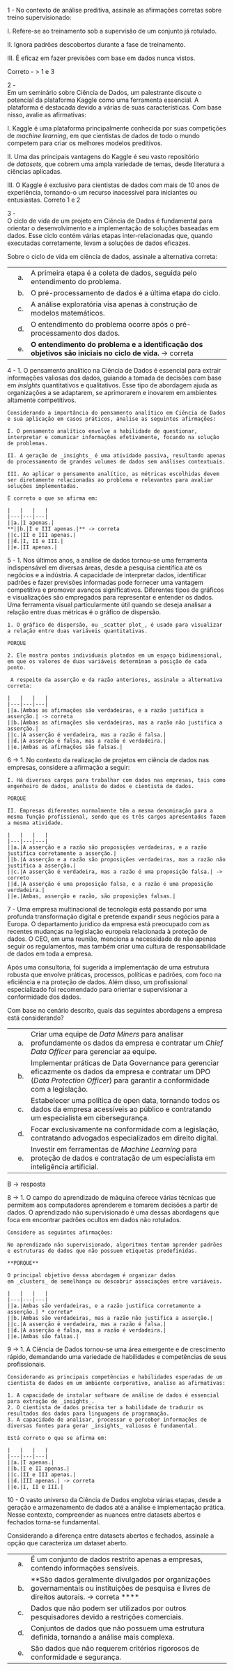 1 - No contexto de análise preditiva, assinale as afirmações corretas sobre treino supervisionado:

I. Refere-se ao treinamento sob a supervisão de um conjunto já rotulado.

II. Ignora padrões descobertos durante a fase de treinamento.

III. É eficaz em fazer previsões com base em dados nunca vistos.

Correto - > 1 e 3

2 -   
Em um seminário sobre Ciência de Dados, um palestrante discute o potencial da plataforma Kaggle como uma ferramenta essencial. A plataforma é destacada devido a várias de suas características. Com base nisso, avalie as afirmativas:

I. Kaggle é uma plataforma principalmente conhecida por suas competições de _machine learning_, em que cientistas de dados de todo o mundo competem para criar os melhores modelos preditivos.

II. Uma das principais vantagens do Kaggle é seu vasto repositório de _datasets,_ que cobrem uma ampla variedade de temas, desde literatura a ciências aplicadas.

III. O Kaggle é exclusivo para cientistas de dados com mais de 10 anos de experiência, tornando-o um recurso inacessível para iniciantes ou entusiastas.
Correto 1 e 2 

3 -   
O ciclo de vida de um projeto em Ciência de Dados é fundamental para orientar o desenvolvimento e a implementação de soluções baseadas em dados. Esse ciclo contém várias etapas inter-relacionadas que, quando executadas corretamente, levam a soluções de dados eficazes.

Sobre o ciclo de vida em ciência de dados, assinale a alternativa correta:

|     |     |                                                                                                          |
| --- | --- | -------------------------------------------------------------------------------------------------------- |
|     | a.  | A primeira etapa é a coleta de dados, seguida pelo entendimento do problema.                             |
|     | b.  | O pré-processamento de dados é a última etapa do ciclo.                                                  |
|     | c.  | A análise exploratória visa apenas à construção de modelos matemáticos.                                  |
|     | d.  | O entendimento do problema ocorre após o pré-processamento dos dados.                                    |
|     | e.  | **O entendimento do problema e a identificação dos objetivos são iniciais no ciclo de vida.** -> correta |

4 - 1. O pensamento analítico na Ciência de Dados é essencial para extrair informações valiosas dos dados, guiando a tomada de decisões com base em _insights_ quantitativos e qualitativos. Esse tipo de abordagem ajuda as organizações a se adaptarem, se aprimorarem e inovarem em ambientes altamente competitivos.
    
    Considerando a importância do pensamento analítico em Ciência de Dados e sua aplicação em casos práticos, analise as seguintes afirmações:
    
    I. O pensamento analítico envolve a habilidade de questionar, interpretar e comunicar informações efetivamente, focando na solução de problemas.
    
    II. A geração de _insights_ é uma atividade passiva, resultando apenas do processamento de grandes volumes de dados sem análises contextuais.
    
    III. Ao aplicar o pensamento analítico, as métricas escolhidas devem ser diretamente relacionadas ao problema e relevantes para avaliar soluções implementadas.
    
    É correto o que se afirma em:
    
    |   |   |   |
    |---|---|---|
    ||a.|I apenas.|
    **||b.|I e III apenas.|** -> correta
    ||c.|II e III apenas.|
    ||d.|I, II e III.|
    ||e.|II apenas.|
5 - 1. Nos últimos anos, a análise de dados tornou-se uma ferramenta indispensável em diversas áreas, desde a pesquisa científica até os negócios e a indústria. A capacidade de interpretar dados, identificar padrões e fazer previsões informadas pode fornecer uma vantagem competitiva e promover avanços significativos. Diferentes tipos de gráficos e visualizações são empregados para representar e entender os dados. Uma ferramenta visual particularmente útil quando se deseja analisar a relação entre duas métricas é o gráfico de dispersão.
    
    1. O gráfico de dispersão, ou _scatter plot_, é usado para visualizar a relação entre duas variáveis quantitativas.
    
    PORQUE
    
    2. Ele mostra pontos individuais plotados em um espaço bidimensional, em que os valores de duas variáveis determinam a posição de cada ponto.
    
     A respeito da asserção e da razão anteriores, assinale a alternativa correta:
    
    |   |   |   |
    |---|---|---|
    ||a.|Ambas as afirmações são verdadeiras, e a razão justifica a asserção.| -> correta
    ||b.|Ambas as afirmações são verdadeiras, mas a razão não justifica a asserção.|
    ||c.|A asserção é verdadeira, mas a razão é falsa.|
    ||d.|A asserção é falsa, mas a razão é verdadeira.|
    ||e.|Ambas as afirmações são falsas.|

6 -> 1. No contexto da realização de projetos em ciência de dados nas empresas, considere a afirmação a seguir:
    
    I. Há diversos cargos para trabalhar com dados nas empresas, tais como engenheiro de dados, analista de dados e cientista de dados.
    
    PORQUE
    
    II. Empresas diferentes normalmente têm a mesma denominação para a mesma função profissional, sendo que os três cargos apresentados fazem a mesma atividade.
    
    |   |   |   |
    |---|---|---|
    ||a.|A asserção e a razão são proposições verdadeiras, e a razão justifica corretamente a asserção.|
    ||b.|A asserção e a razão são proposições verdadeiras, mas a razão não justifica a asserção.|
    ||c.|A asserção é verdadeira, mas a razão é uma proposição falsa.| -> correto
    ||d.|A asserção é uma proposição falsa, e a razão é uma proposição verdadeira.|
    ||e.|Ambas, asserção e razão, são proposições falsas.|

7 - Uma empresa multinacional de tecnologia está passando por uma profunda transformação digital e pretende expandir seus negócios para a Europa. O departamento jurídico da empresa está preocupado com as recentes mudanças na legislação europeia relacionada à proteção de dados. O CEO, em uma reunião, menciona a necessidade de não apenas seguir os regulamentos, mas também criar uma cultura de responsabilidade de dados em toda a empresa.

Após uma consultoria, foi sugerida a implementação de uma estrutura robusta que envolve práticas, processos, políticas e padrões, com foco na eficiência e na proteção de dados. Além disso, um profissional especializado foi recomendado para orientar e supervisionar a conformidade dos dados.

Com base no cenário descrito, quais das seguintes abordagens a empresa está considerando?

|   |   |   |
|---|---|---|
||a.|Criar uma equipe de _Data Miners_ para analisar profundamente os dados da empresa e contratar um _Chief Data Officer_ para gerenciar aa equipe.|
||b.|Implementar práticas de Data Governance para gerenciar eficazmente os dados da empresa e contratar um DPO (_Data Protection Officer_) para garantir a conformidade com a legislação.|
||c.|Estabelecer uma política de open data, tornando todos os dados da empresa acessíveis ao público e contratando um especialista em cibersegurança.|
||d.|Focar exclusivamente na conformidade com a legislação, contratando advogados especializados em direito digital.|
||e.|Investir em ferramentas de _Machine Learning_ para proteção de dados e contratação de um especialista em inteligência artificial.|
B -> resposta

8 -> 1. O campo do aprendizado de máquina oferece várias técnicas que permitem aos computadores aprenderem e tomarem decisões a partir de dados. O aprendizado não supervisionado é uma dessas abordagens que foca em encontrar padrões ocultos em dados não rotulados.
    
    Considere as seguintes afirmações:
    
    No aprendizado não supervisionado, algoritmos tentam aprender padrões e estruturas de dados que não possuem etiquetas predefinidas.
    
    **PORQUE**
    
    O principal objetivo dessa abordagem é organizar dados em _clusters_ de semelhança ou descobrir associações entre variáveis.
    
    |   |   |   |
    |---|---|---|
    ||a.|Ambas são verdadeiras, e a razão justifica corretamente a asserção.| * correta*
    ||b.|Ambas são verdadeiras, mas a razão não justifica a asserção.|
    ||c.|A asserção é verdadeira, mas a razão é falsa.|
    ||d.|A asserção é falsa, mas a razão é verdadeira.|
    ||e.|Ambas são falsas.|
    
9 -> 1. A Ciência de Dados tornou-se uma área emergente e de crescimento rápido, demandando uma variedade de habilidades e competências de seus profissionais.
    
    Considerando as principais competências e habilidades esperadas de um cientista de dados em um ambiente corporativo, analise as afirmativas:
    
    1. A capacidade de instalar software de análise de dados é essencial para extração de _insights_.
    2. O cientista de dados precisa ter a habilidade de traduzir os resultados dos dados para linguagens de programação.
    3. A capacidade de analisar, processar e perceber informações de diversas fontes para gerar _insights_ valiosos é fundamental.
    
    Está correto o que se afirma em:
    
    |   |   |   |
    |---|---|---|
    ||a.|I apenas.|
    ||b.|I e II apenas.|
    ||c.|II e III apenas.|
    ||d.|III apenas.| -> correta
    ||e.|I, II e III.|
10 - O vasto universo da Ciência de Dados engloba várias etapas, desde a geração e armazenamento de dados até a análise e implementação prática. Nesse contexto, compreender as nuances entre datasets abertos e fechados torna-se fundamental.

Considerando a diferença entre datasets abertos e fechados, assinale a opção que caracteriza um dataset aberto.

|     |     |                                                                                                                                              |
| --- | --- | -------------------------------------------------------------------------------------------------------------------------------------------- |
|     | a.  | É um conjunto de dados restrito apenas a empresas, contendo informações sensíveis.                                                           |
|     | b.  | **São dados geralmente divulgados por organizações governamentais ou instituições de pesquisa e livres de direitos autorais. -> correta **** |
|     | c.  | Dados que não podem ser utilizados por outros pesquisadores devido a restrições comerciais.                                                  |
|     | d.  | Conjuntos de dados que não possuem uma estrutura definida, tornando a análise mais complexa.                                                 |
|     | e.  | São dados que não requerem critérios rigorosos de conformidade e segurança.                                                                  |
